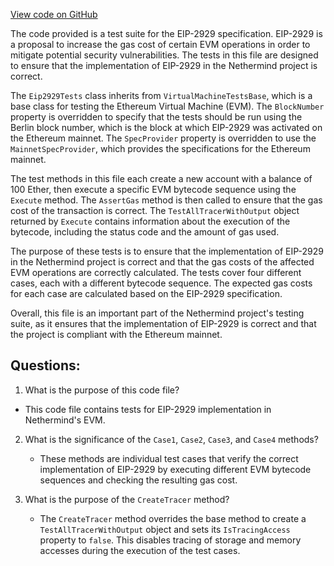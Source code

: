 [View code on GitHub](https://github.com/NethermindEth/nethermind/src/Nethermind/Nethermind.Evm.Test/Eip2929Tests.cs)

The code provided is a test suite for the EIP-2929 specification. EIP-2929 is a proposal to increase the gas cost of certain EVM operations in order to mitigate potential security vulnerabilities. The tests in this file are designed to ensure that the implementation of EIP-2929 in the Nethermind project is correct.

The `Eip2929Tests` class inherits from `VirtualMachineTestsBase`, which is a base class for testing the Ethereum Virtual Machine (EVM). The `BlockNumber` property is overridden to specify that the tests should be run using the Berlin block number, which is the block at which EIP-2929 was activated on the Ethereum mainnet. The `SpecProvider` property is overridden to use the `MainnetSpecProvider`, which provides the specifications for the Ethereum mainnet.

The test methods in this file each create a new account with a balance of 100 Ether, then execute a specific EVM bytecode sequence using the `Execute` method. The `AssertGas` method is then called to ensure that the gas cost of the transaction is correct. The `TestAllTracerWithOutput` object returned by `Execute` contains information about the execution of the bytecode, including the status code and the amount of gas used.

The purpose of these tests is to ensure that the implementation of EIP-2929 in the Nethermind project is correct and that the gas costs of the affected EVM operations are correctly calculated. The tests cover four different cases, each with a different bytecode sequence. The expected gas costs for each case are calculated based on the EIP-2929 specification.

Overall, this file is an important part of the Nethermind project's testing suite, as it ensures that the implementation of EIP-2929 is correct and that the project is compliant with the Ethereum mainnet.
## Questions: 
 1. What is the purpose of this code file?
   - This code file contains tests for EIP-2929 implementation in Nethermind's EVM.

2. What is the significance of the `Case1`, `Case2`, `Case3`, and `Case4` methods?
   - These methods are individual test cases that verify the correct implementation of EIP-2929 by executing different EVM bytecode sequences and checking the resulting gas cost.

3. What is the purpose of the `CreateTracer` method?
   - The `CreateTracer` method overrides the base method to create a `TestAllTracerWithOutput` object and sets its `IsTracingAccess` property to `false`. This disables tracing of storage and memory accesses during the execution of the test cases.